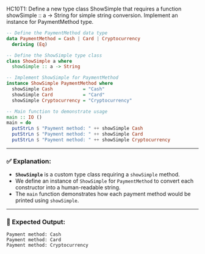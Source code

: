 HC10T1: Define a new type class ShowSimple that requires a function showSimple :: a -> String for simple string conversion. Implement an instance for PaymentMethod type.
```haskell
-- Define the PaymentMethod data type
data PaymentMethod = Cash | Card | Cryptocurrency
  deriving (Eq)

-- Define the ShowSimple type class
class ShowSimple a where
  showSimple :: a -> String

-- Implement ShowSimple for PaymentMethod
instance ShowSimple PaymentMethod where
  showSimple Cash           = "Cash"
  showSimple Card           = "Card"
  showSimple Cryptocurrency = "Cryptocurrency"

-- Main function to demonstrate usage
main :: IO ()
main = do
  putStrLn $ "Payment method: " ++ showSimple Cash
  putStrLn $ "Payment method: " ++ showSimple Card
  putStrLn $ "Payment method: " ++ showSimple Cryptocurrency
```

---

### ✅ Explanation:

* **`ShowSimple`** is a custom type class requiring a `showSimple` method.
* We define an instance of `ShowSimple` for `PaymentMethod` to convert each constructor into a human-readable string.
* The `main` function demonstrates how each payment method would be printed using `showSimple`.

---

### 🧪 Expected Output:

```
Payment method: Cash
Payment method: Card
Payment method: Cryptocurrency
```
